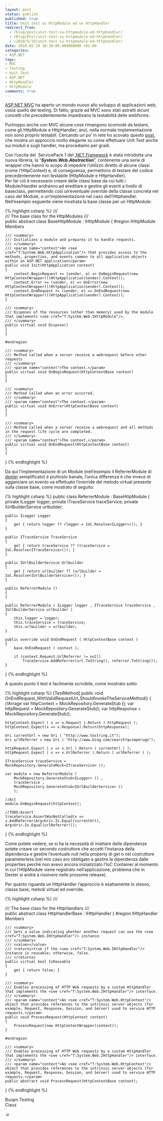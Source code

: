 ```yaml
---
layout: post
status: publish
published: true
title: Unit test su HttpModule ed un HttpHandler
redirect_from: 
  - /blog/post/unit-test-su-httpmodule-ed-httphandler/
  - /Blog/Post/unit-test-su-httpmodule-ed-httphandler/
  - /2010/5/19/unit-test-su-httpmodule-ed-httphandler/
date: 2010-05-19 16:30:00.000000000 +01:00
categories:
- ASP.NET
tags:
- MVC
- Testing
- Unit Test
- ASP.NET
- HttpHandler
- HttpModule
comments: true
---
```

<p><a title="ASP.NET MVC Search" href="http://www.imperugo.tostring.it/tags/archive/mvc" target="_blank">ASP.NET MVC</a> ha aperto un mondo nuovo allo sviluppo di applicazioni web, ossia quello del testing. Di fatto, grazie ad MVC sono stati astratti alcuni concetti che precedentemente impedivano la testabilità delle webforms.</p>  <p>Purtroppo anche con MVC alcune cose rimangono scomode da testare, come gli HttpModule e HttpHandler; anzi, nella normale implementazione non sono proprio testabili. Cercando un po’ in rete ho scovato questo <a title="Unit Testable HttpModule and HttpHandlers" href="http://weblogs.asp.net/rashid/archive/2009/03/12/unit-testable-httpmodule-and-httphandler.aspx" rel="nofollow" target="_blank">post</a>, che mostra un approccio molto elegante su come effettuare Unit Test anche sui moduli e sugli handler, ma procediamo per gradi.</p>  <p>Con l’uscita del&#160; ServicePack 1 del <a title=".NET Framework Search" href="http://www.imperugo.tostring.it/tags/archive/.net" target="_blank">.NET Framework</a> è stata introdotta una nuova libreria, la “<strong><em>System.Web.Abstraction</em></strong>”, contenente una serie di wrapper che hanno lo scopo di impedire l’utilizzo diretto di alcune classi (come l’HttpContext) e, di conseguenza, permettono di testare del codice precedentemente non testabile (HttpModule e HttpHandler).     <br />Per far ciò è necessario creare delle classi base da cui tutti i Module/Handler andranno ad ereditare e gestire gli eventi a livello di baseclass, permettendo così un’eventuale override della classe concreta nel caso del Module, o un’implementazione nel caso dell’Httphandler. Nell’esempio seguente viene mostrata la base classe per un HttpModule:</p>  {% highlight csharp %}
/// <summary>
///        The base class for the HttpModules
/// </summary>
public abstract class BaseHttpModule : IHttpModule
{
    #region IHttpModule Members

    /// <summary>
    /// Initializes a module and prepares it to handle requests.
    /// </summary>
    /// <param name="context">An <see cref="T:System.Web.HttpApplication"/> that provides access to the methods, properties, and events common to all application objects within an ASP.NET application</param>
    public void Init(HttpApplication context)
    {
        context.BeginRequest += (sender, e) => OnBeginRequest(new HttpContextWrapper(((HttpApplication)sender).Context));
        context.Error += (sender, e) => OnError(new HttpContextWrapper(((HttpApplication)sender).Context));
        context.EndRequest += (sender, e) => OnEndRequest(new HttpContextWrapper(((HttpApplication)sender).Context));
    }

    /// <summary>
    /// Disposes of the resources (other than memory) used by the module that implements <see cref="T:System.Web.IHttpModule"/>.
    /// </summary>
    public virtual void Dispose()
    {
    }

    #endregion

    /// <summary>
    /// Method called when a server receive a webrequest before other requests
    /// </summary>
    /// <param name="context">The context.</param>
    public virtual void OnBeginRequest(HttpContextBase context)
    {
    }

    /// <summary>
    /// Method called when an error occurred.
    /// </summary>
    /// <param name="context">The context.</param>
    public virtual void OnError(HttpContextBase context)
    {
    }

    /// <summary>
    /// Method called when a server receive a webrequest and all methods in the request life cycle are completed.
    /// </summary>
    /// <param name="context">The context.</param>
    public virtual void OnEndRequest(HttpContextBase context)
    {
    }
}
{% endhighlight %}
<p>Da qui l’implementazione di un Module (nell’esempio il ReferrerModule di <a title="Dexter Blog Engine Category" href="http://www.imperugo.tostring.it/categories/archive/Dexter" target="_blank">dexter</a> semplificato) è piuttosto banale, l’unica differenza è che invece di agganciare un evento va effettuato l’override del metodo virtual presente sulla classe base, come mostrato di seguito:</p>

{% highlight csharp %}
public class ReferrerModule : BaseHttpModule
{
    private ILogger logger;
    private ITraceService traceService;
    private IUrlBuilderService urlbuilder;

    public ILogger Logger
    {
        get { return logger ?? (logger = IoC.Resolve<ILogger>()); }
    }

    public ITraceService TraceService
    {
        get { return traceService ?? (traceService = IoC.Resolve<ITraceService>()); }
    }

    public IUrlBuilderService Urlbuilder
    {
        get { return urlbuilder ?? (urlbuilder = IoC.Resolve<IUrlBuilderService>()); }
    }

    public ReferrerModule ()
    {
    }

    public ReferrerModule ( ILogger logger , ITraceService traceService , IUrlBuilderService urlbuilder )
    {
        this.logger = logger;
        this.traceService = traceService;
        this.urlbuilder = urlbuilder;
    }

    public override void OnEndRequest ( HttpContextBase context )
    {
        base.OnEndRequest ( context );

        if (context.Request.UrlReferrer != null)
            TraceService.AddReferrer(url.ToString(), referrer.ToString());
    }
}
{% endhighlight %}
<p>A questo punto il test è facilmente scrivibile, come mostrato sotto:</p>

{% highlight csharp %}
[TestMethod]
public void OnEndRequest_WithValidRequestUrl_ShouldInvokeTheServiceMethod()
{
    //Arrage
    var httpContext = MockRepository.GenerateStub<HttpContextBase> ();
    var httpRequest = MockRepository.GenerateStub<HttpRequestBase>();
    var httpResponse = MockRepository.GenerateStub<HttpResponseBase>();

    httpContext.Expect ( x => x.Request ).Return ( httpRequest );
    httpContext.Expect(x => x.Response).Return(httpResponse);
        
    Uri currentUrl = new Uri ( "http://www.tostring.it");
    Uri urlReferrer = new Uri ( "http://www.bing.com/search?q=imperugo");
    
    httpRequest.Expect ( x => x.Url ).Return ( currentUrl ) );
    httpRequest.Expect ( x => x.UrlReferrer ).Return ( urlReferrer ) );

    ITraceService traceService = MockRepository.GenerateMock<ITraceService> ();

    var module = new ReferrerModule (
        MockRepository.GenerateStub<ILogger> () ,
        traceService ,
        MockRepository.GenerateStub<IUrlBuilderService> ()
        );

    //Act
    module.OnBeginRequest(httpContext);

    //TODO:Assert
    traceService.AssertWasNotCalled(x => x.AddReferrer(Arg<Uri>.Is.Equal(currentUrl), Arg<Uri>.Is.Equal(urlReferrer)));
    
}
{% endhighlight %}
<p>Come potete vedere, se si ha la necessità di iniettare delle dipendenze potete creare un secondo costruttore che accetti l’instanza della dipendenza e gestire l’eventuale null nella property di get o nel costruttore parameterless (nel mio caso ero obbligato a gestire la dipendenza dalle properties perchè non avevo ancora inizializzato l’IoC Container al momento in cui l’HttpModule viene registrato nell’applicazione, problema che in Dexter si andrà a risolvere nelle prossime release).</p>

<p>Per quanto riguarda un HttpHandler l’approccio è esattamente lo stesso, classe base, metodi virtual ed override.</p>

{% highlight csharp %}
/// <summary>
///        The base class for the HttpHandlers
/// </summary>
public abstract class HttpHandlerBase : IHttpHandler
{
    #region IHttpHandler Members

    /// <summary>
    /// Gets a value indicating whether another request can use the <see cref="T:System.Web.IHttpHandler"/> instance.
    /// </summary>
    /// <value></value>
    /// <returns>true if the <see cref="T:System.Web.IHttpHandler"/> instance is reusable; otherwise, false.
    /// </returns>
    public virtual bool IsReusable
    {
        get { return false; }
    }

    /// <summary>
    /// Enables processing of HTTP Web requests by a custom HttpHandler that implements the <see cref="T:System.Web.IHttpHandler"/> interface.
    /// </summary>
    /// <param name="context">An <see cref="T:System.Web.HttpContext"/> object that provides references to the intrinsic server objects (for example, Request, Response, Session, and Server) used to service HTTP requests.</param>
    public void ProcessRequest(HttpContext context)
    {
        ProcessRequest(new HttpContextWrapper(context));
    }

    #endregion

    /// <summary>
    /// Enables processing of HTTP Web requests by a custom HttpHandler that implements the <see cref="T:System.Web.IHttpHandler"/> interface.
    /// </summary>
    /// <param name="context">An <see cref="T:System.Web.HttpContext"/> object that provides references to the intrinsic server objects (for example, Request, Response, Session, and Server) used to service HTTP requests.</param>
    public abstract void ProcessRequest(HttpContextBase context);
}
{% endhighlight %}
<p>Buopn Testing
  <br />Ciauz</p>

<p>.u</p>
